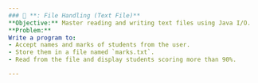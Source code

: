 ```yaml
---
### 🔹 **: File Handling (Text File)**
**Objective:** Master reading and writing text files using Java I/O.  
**Problem:**  
Write a program to:
- Accept names and marks of students from the user.
- Store them in a file named `marks.txt`.
- Read from the file and display students scoring more than 90%.

---
```

